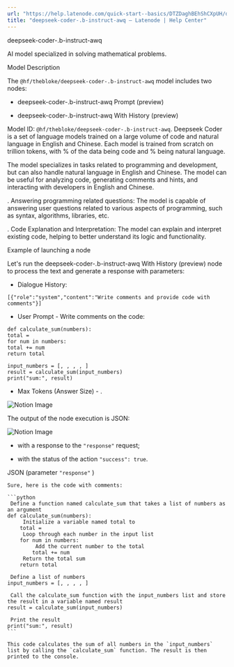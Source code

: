 ```yaml
---
url: "https://help.latenode.com/quick-start--basics/DTZDaghBEhShCXpUH/deepseek-coder-b-instruct-awq/kEYxeVUQbhWBUSyU"
title: "deepseek-coder-.b-instruct-awq – Latenode | Help Center"
---
```


 deepseek-coder-.b-instruct-awq

AI model specialized in solving mathematical problems.


 Model Description

The `@hf/thebloke/deepseek-coder-.b-instruct-awq` model includes two nodes:

- deepseek-coder-.b-instruct-awq Prompt (preview)

- deepseek-coder-.b-instruct-awq With History (preview)



Model ID: `@hf/thebloke/deepseek-coder-.b-instruct-awq`. Deepseek Coder is a set of language models trained on a large volume of code and natural language in English and Chinese. Each model is trained from scratch on  trillion tokens, with % of the data being code and % being natural language.

  

The model specializes in tasks related to programming and development, but can also handle natural language in English and Chinese. The model can be useful for analyzing code, generating comments and hints, and interacting with developers in English and Chinese.

\. Answering programming related questions: The model is capable of answering user questions related to various aspects of programming, such as syntax, algorithms, libraries, etc.

\. Code Explanation and Interpretation: The model can explain and interpret existing code, helping to better understand its logic and functionality.

  

 Example of launching a node

Let's run the deepseek-coder-.b-instruct-awq With History (preview) node to process the text and generate a response with parameters:

- Dialogue History:

```
[{"role":"system","content":"Write comments and provide code with comments"}]
```

- User Prompt - Write comments on the code:

```
def calculate_sum(numbers):
total = 
for num in numbers:
total += num
return total

input_numbers = [, , , , ]
result = calculate_sum(input_numbers)
print("sum:", result)
```

- Max Tokens (Answer Size) \- .

![Notion Image](https://www.notion.so/image/https%A%F%Fprod-files-secure.s.us-west-.amazonaws.com%Ffbefde--fff--dca%Ffb-cbe-f-bfe-afa%FUntitled.png?table=block&id=d-a--ddc-caadfde&cache=v)

The output of the node execution is JSON:

![Notion Image](https://www.notion.so/image/https%A%F%Fprod-files-secure.s.us-west-.amazonaws.com%Ffbefde--fff--dca%Fe-dff-a-b-dad%FUntitled.png?table=block&id=d-a-a-a-fb&cache=v)

- with a response to the `"response"` request;

- with the status of the action `"success": true`.

JSON (parameter `"response"` )

````
Sure, here is the code with comments:

```python
 Define a function named calculate_sum that takes a list of numbers as an argument
def calculate_sum(numbers):
     Initialize a variable named total to 
    total = 
     Loop through each number in the input list
    for num in numbers:
         Add the current number to the total
        total += num
     Return the total sum
    return total

 Define a list of numbers
input_numbers = [, , , , ]

 Call the calculate_sum function with the input_numbers list and store the result in a variable named result
result = calculate_sum(input_numbers)

 Print the result
print("sum:", result)
```

This code calculates the sum of all numbers in the `input_numbers` list by calling the `calculate_sum` function. The result is then printed to the console.

````